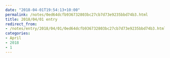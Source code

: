```yaml
---
date: "2018-04-01T19:54:13+10:00"
permalink: /notes/0ed64dcfb936732803bc27cb7d73e9235bbd74b3.html
title: 2018/04/01 entry
redirect_from:
- /notes/entry/2018/04/01/0ed64dcfb936732803bc27cb7d73e9235bbd74b3.html
categories:
- April
- 2018
- 1
---
```

